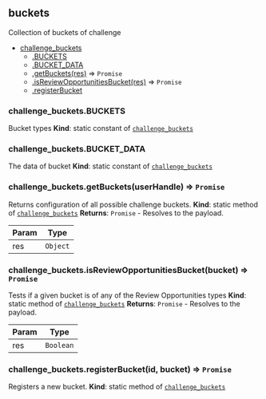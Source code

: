<a name="module_challenge_buckets"></a>

## buckets
Collection of buckets of challenge

* [challenge_buckets](#module_challenge_buckets)
    * [.BUCKETS](#module_challenge_buckets.BUCKETS)
    * [.BUCKET_DATA](#module_challenge_buckets.BUCKET_DATA)
    * [.getBuckets(res)](#module_challenge_buckets.getBuckets) ⇒ <code>Promise</code>
    * [.isReviewOpportunitiesBucket(res)](#module_challenge_buckets.isReviewOpportunitiesBucket) ⇒ <code>Promise</code>
    * [.registerBucket](#module_challenge_buckets.registerBucket)

<a name="module_challenge_buckets.BUCKETS"></a>
### challenge_buckets.BUCKETS
Bucket types
**Kind**: static constant of [<code>challenge_buckets</code>](#module_challenge_buckets)  


<a name="module_challenge_buckets.BUCKET_DATA"></a>
### challenge_buckets.BUCKET_DATA
The data of bucket
**Kind**: static constant of [<code>challenge_buckets</code>](#module_challenge_buckets)  


<a name="module_challenge_buckets.getBuckets"></a>
### challenge_buckets.getBuckets(userHandle) ⇒ <code>Promise</code>
Returns configuration of all possible challenge buckets.
**Kind**: static method of [<code>challenge_buckets</code>](#module_challenge_buckets)
**Returns**: <code>Promise</code> - Resolves to the payload.  

| Param | Type |
| --- | --- |
| res | <code>Object</code> | 


<a name="module_challenge_buckets.isReviewOpportunitiesBucket"></a>
### challenge_buckets.isReviewOpportunitiesBucket(bucket) ⇒ <code>Promise</code>
Tests if a given bucket is of any of the Review Opportunities types
**Kind**: static method of [<code>challenge_buckets</code>](#module_challenge_buckets) 
**Returns**: <code>Promise</code> - Resolves to the payload.  

| Param | Type |
| --- | --- |
| res | <code>Boolean</code> | 

<a name="module_challenge_buckets.registerBucket"></a>
### challenge_buckets.registerBucket(id, bucket) ⇒ <code>Promise</code>
Registers a new bucket.
**Kind**: static method of [<code>challenge_buckets</code>](#module_challenge_buckets)  
 
